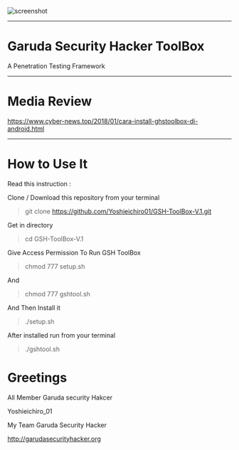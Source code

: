 ![screenshot](http://preview.ibb.co/cOCvpw/4790121_anime_girl_wallpaper_hd_picsay.png)

______________________________________
# Garuda Security Hacker ToolBox 

A Penetration Testing Framework
______________________________________
# Media Review
https://www.cyber-news.top/2018/01/cara-install-ghstoolbox-di-android.html
______________________________________
# How to Use It

Read this instruction :

Clone / Download this repository from your terminal

> git clone https://github.com/Yoshieichiro01/GSH-ToolBox-V.1.git

Get in directory 

> cd GSH-ToolBox-V.1

Give Access Permission To Run GSH ToolBox

> chmod 777 setup.sh

And

> chmod 777 gshtool.sh

And Then Install it

> ./setup.sh

After installed run from your terminal

> ./gshtool.sh


# Greetings

All Member Garuda security Hakcer

Yoshieichiro_01 

My Team Garuda Security Hacker

http://garudasecurityhacker.org 
